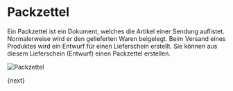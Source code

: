 <!-- add-breadcrumbs -->
# Packzettel


Ein Packzettel ist ein Dokument, welches die Artikel einer Sendung auflistet. Normalerweise wird er den gelieferten Waren beigelegt. Beim Versand eines Produktes wird ein Entwurf für einen Lieferschein erstellt. Sie können aus diesem Lieferschein (Entwurf) einen Packzettel erstellen.

<img class="screenshot" alt="Packzettel" src="{{docs_base_url}}/v12/assets/img/stock/packing-slip.png">

{next}
